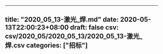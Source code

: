 
---
title: "2020_05_13-激光_焊.md"
date: 2020-05-13T22:00:23+08:00
draft: false
csv: csv/2020_05/2020_05_13/2020_05_13-激光_焊.csv
categories: ["招标"]
---
